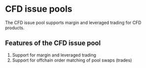 # CFD issue pools

The CFD issue pool supports margin and leveraged trading for CFD products. 

## Features of the CFD issue pool

1. Support for margin and leveraged trading
2. Support for offchain order matching of pool swaps (trades)